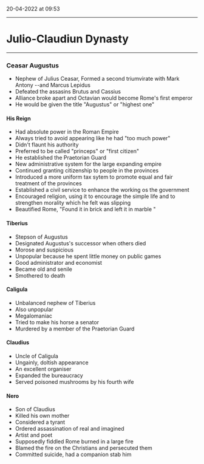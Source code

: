 20-04-2022 at 09:53

---
# Julio-Claudiun Dynasty
---


### Ceasar Augustus
- Nephew of Julius Ceasar, Formed a second triumvirate with Mark Antony --and Marcus Lepidus 
- Defeated the assasins Brutus and Cassius 
- Alliance broke apart and Octavian would become Rome's first emperor 
- He would be given the title "Augustus" or "highest one"
#### His Reign
- Had absolute power in the Roman Empire
- Always tried to avoid appearing like he had "too much power"
- Didn't flaunt his authority
- Preferred to be called "princeps" or "first citizen"
- He established the Praetorian Guard 
- New administrative system for the large expanding empire 
-  Continued granting citizenship to people in the provinces 
- Introduced a more uniform tax sytem to promote equal and fair treatment of the provinces 
- Established a civil service to enhance the working os the government 
- Encouraged religion, using it to encourage the simple life and to strengthen morality which he felt was slipping 
- Beautified Rome, "Found it in brick and left it in marble "

#### Tiberius 
- Stepson of Augustus 
- Designated Augustus's successor when others died 
- Morose and suspicious 
- Unpopular because he spent little money on public games 
- Good administrator and economist 
- Became old and senile 
- Smothered to death 

#### Caligula 
- Unbalanced nephew of Tiberius 
- Also unpopular 
- Megalomaniac 
- Tried to make his horse a senator 
- Murdered by a member of the Praetorian Guard 
#### Claudius 
- Uncle of Caligula 
- Ungainly, doltish appearance
- An excellent organiser
- Expanded the bureaucracy
- Served poisoned mushrooms by his fourth wife 

#### Nero
- Son of Claudius 
- Killed his own mother 
- Considered a tyrant 
- Ordered assassination of real and imagined 
- Artist and poet 
- Supposedly fiddled Rome burned in a large fire 
- Blamed the fire on the Christians and persecuted them
- Committed suicide, had a companion stab him 